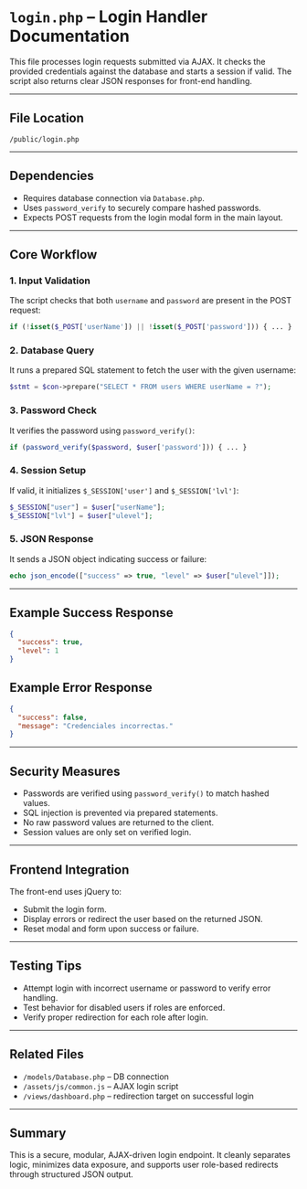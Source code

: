 # `login.php` – Login Handler Documentation

This file processes login requests submitted via AJAX. It checks the provided credentials against the database and starts a session if valid. The script also returns clear JSON responses for front-end handling.

---

##  File Location

`/public/login.php`

---

##  Dependencies

- Requires database connection via `Database.php`.
- Uses `password_verify` to securely compare hashed passwords.
- Expects POST requests from the login modal form in the main layout.

---

##  Core Workflow

### 1. **Input Validation**
The script checks that both `username` and `password` are present in the POST request:
```php
if (!isset($_POST['userName']) || !isset($_POST['password'])) { ... }
```

### 2. **Database Query**
It runs a prepared SQL statement to fetch the user with the given username:
```php
$stmt = $con->prepare("SELECT * FROM users WHERE userName = ?");
```

### 3. **Password Check**
It verifies the password using `password_verify()`:
```php
if (password_verify($password, $user['password'])) { ... }
```

### 4. **Session Setup**
If valid, it initializes `$_SESSION['user']` and `$_SESSION['lvl']`:
```php
$_SESSION["user"] = $user["userName"];
$_SESSION["lvl"] = $user["ulevel"];
```

### 5. **JSON Response**
It sends a JSON object indicating success or failure:
```php
echo json_encode(["success" => true, "level" => $user["ulevel"]]);
```

---

##  Example Success Response
```json
{
  "success": true,
  "level": 1
}
```

##  Example Error Response
```json
{
  "success": false,
  "message": "Credenciales incorrectas."
}
```

---

##  Security Measures

- Passwords are verified using `password_verify()` to match hashed values.
- SQL injection is prevented via prepared statements.
- No raw password values are returned to the client.
- Session values are only set on verified login.

---

##  Frontend Integration

The front-end uses jQuery to:
- Submit the login form.
- Display errors or redirect the user based on the returned JSON.
- Reset modal and form upon success or failure.

---

##  Testing Tips

- Attempt login with incorrect username or password to verify error handling.
- Test behavior for disabled users if roles are enforced.
- Verify proper redirection for each role after login.

---

##  Related Files

- `/models/Database.php` – DB connection
- `/assets/js/common.js` – AJAX login script
- `/views/dashboard.php` – redirection target on successful login

---

##  Summary

This is a secure, modular, AJAX-driven login endpoint. It cleanly separates logic, minimizes data exposure, and supports user role-based redirects through structured JSON output.
